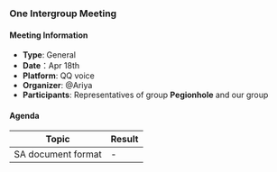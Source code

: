 ### One Intergroup Meeting

#### Meeting Information
- **Type**: General
- **Date**：Apr 18th
- **Platform**: QQ voice
- **Organizer**: @Ariya
- **Participants**: Representatives of group **Pegionhole** and our group

#### Agenda
|Topic|Result|
|-|-|
|SA document format|-|

